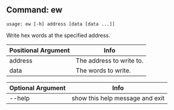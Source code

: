## Command: ew ##
```
usage: ew [-h] address [data [data ...]]
```
Write hex words at the specified address.  

| Positional Argument | Info |
|---------------------|------|
| address | The address to write to. |
| data | The words to write. |

| Optional Argument | Info |
|---------------------|------|
| --help | show this help message and exit |


